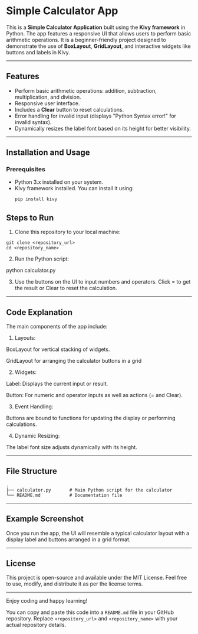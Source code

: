 
# Simple Calculator App

This is a **Simple Calculator Application** built using the **Kivy framework** in Python. The app features a responsive UI that allows users to perform basic arithmetic operations. It is a beginner-friendly project designed to demonstrate the use of **BoxLayout**, **GridLayout**, and interactive widgets like buttons and labels in Kivy.

---

## Features

- Perform basic arithmetic operations: addition, subtraction, multiplication, and division.
- Responsive user interface.
- Includes a **Clear** button to reset calculations.
- Error handling for invalid input (displays "Python Syntax error!" for invalid syntax).
- Dynamically resizes the label font based on its height for better visibility.

---

## Installation and Usage

### Prerequisites

- Python 3.x installed on your system.
- Kivy framework installed. You can install it using:
  ```bash
  pip install kivy
  ```

## Steps to Run

1. Clone this repository to your local machine:
```
git clone <repository_url>
cd <repository_name>
```

2. Run the Python script:

python calculator.py


3. Use the buttons on the UI to input numbers and operators. Click = to get the result or Clear to reset the calculation.




---

## Code Explanation

The main components of the app include:

1. Layouts:

BoxLayout for vertical stacking of widgets.

GridLayout for arranging the calculator buttons in a grid

2. Widgets:

Label: Displays the current input or result.

Button: For numeric and operator inputs as well as actions (= and Clear).



3. Event Handling:

Buttons are bound to functions for updating the display or performing calculations.



4. Dynamic Resizing:

The label font size adjusts dynamically with its height.





---

## File Structure
```
.
├── calculator.py       # Main Python script for the calculator
└── README.md           # Documentation file

```
---

## Example Screenshot

Once you run the app, the UI will resemble a typical calculator layout with a display label and buttons arranged in a grid format.


---

## License

This project is open-source and available under the MIT License. Feel free to use, modify, and distribute it as per the license terms.


---

Enjoy coding and happy learning!

You can copy and paste this code into a `README.md` file in your GitHub repository. Replace `<repository_url>` and `<repository_name>` with your actual repository details.


  

